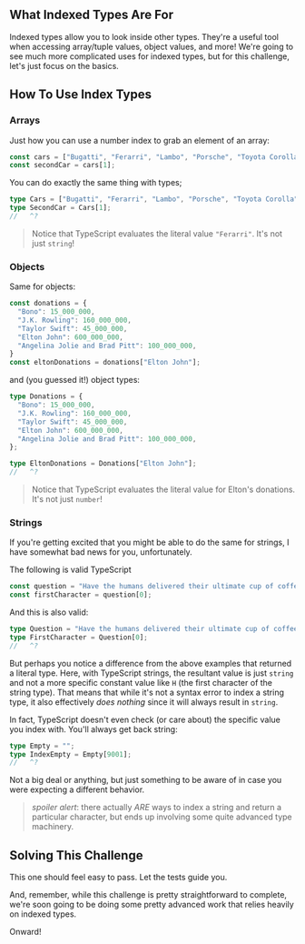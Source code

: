 ## What Indexed Types Are For

Indexed types allow you to look inside other types.  They're a useful tool when accessing array/tuple values, object values, and more!  We're going to see much more complicated uses for indexed types, but for this challenge, let's just focus on the basics.

## How To Use Index Types

### Arrays

Just how you can use a number index to grab an element of an array:

```ts
const cars = ["Bugatti", "Ferarri", "Lambo", "Porsche", "Toyota Corolla"];
const secondCar = cars[1];
```

You can do exactly the same thing with types;

```ts
type Cars = ["Bugatti", "Ferarri", "Lambo", "Porsche", "Toyota Corolla"];
type SecondCar = Cars[1];
//   ^?
```

> Notice that TypeScript evaluates the literal value `"Ferarri"`.  It's not just `string`!

### Objects

Same for objects:

```ts
const donations = {
  "Bono": 15_000_000,
  "J.K. Rowling": 160_000_000,
  "Taylor Swift": 45_000_000,
  "Elton John": 600_000_000,
  "Angelina Jolie and Brad Pitt": 100_000_000,
}
const eltonDonations = donations["Elton John"];
```

and (you guessed it!) object types:

```ts
type Donations = {
  "Bono": 15_000_000,
  "J.K. Rowling": 160_000_000,
  "Taylor Swift": 45_000_000,
  "Elton John": 600_000_000,
  "Angelina Jolie and Brad Pitt": 100_000_000,
};

type EltonDonations = Donations["Elton John"];
//   ^?
```

> Notice that TypeScript evaluates the literal value for Elton's donations.  It's not just `number`!

### Strings

If you're getting excited that you might be able to do the same for strings, I have somewhat bad news for you, unfortunately.

The following is valid TypeScript

```ts
const question = "Have the humans delivered their ultimate cup of coffee?";
const firstCharacter = question[0];
```

And this is also valid:

```ts
type Question = "Have the humans delivered their ultimate cup of coffee?";
type FirstCharacter = Question[0];
//   ^?
```

But perhaps you notice a difference from the above examples that returned a literal type.  Here, with TypeScript strings, the resultant value is just `string` and not a more specific constant value like `H` (the first character of the string type).  That means that while it's not a syntax error to index a string type, it also effectively _does nothing_ since it will always result in `string`.

In fact, TypeScript doesn't even check (or care about) the specific value you index with.  You'll always get back string:

```ts
type Empty = "";
type IndexEmpty = Empty[9001];
//   ^?
```

Not a big deal or anything, but just something to be aware of in case you were expecting a different behavior.

> _spoiler alert_: there actually _ARE_ ways to index a string and return a particular character, but ends up involving some quite advanced type machinery.<!--   Check out the [First Character](todo-first-character) challenge if you're curious. -->

## Solving This Challenge

This one should feel easy to pass.  Let the tests guide you.

And, remember, while this challenge is pretty straightforward to complete, we're soon going to be doing some pretty advanced work that relies heavily on indexed types.

Onward!
